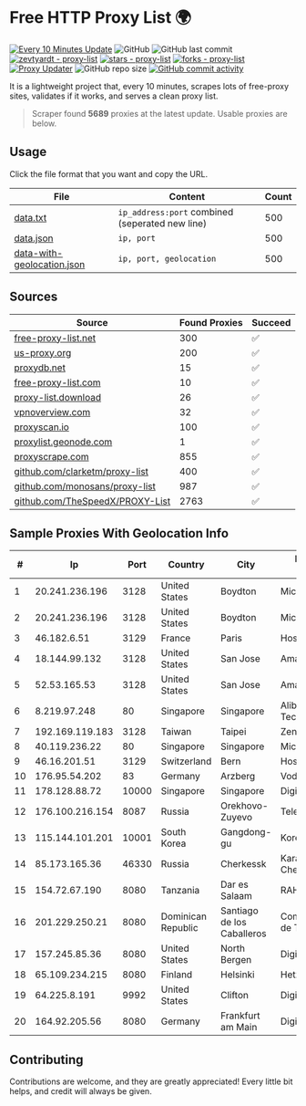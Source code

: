 
# Free HTTP Proxy List 🌍

[![Every 10 Minutes Update](https://github.com/mertguvencli/http-proxy-list/actions/workflows/main.yml/badge.svg?branch=main)](https://github.com/mertguvencli/http-proxy-list/actions/workflows/main.yml)
![GitHub](https://img.shields.io/github/license/mertguvencli/http-proxy-list)
![GitHub last commit](https://img.shields.io/github/last-commit/mertguvencli/http-proxy-list)
[![zevtyardt - proxy-list](https://img.shields.io/static/v1?label=zevtyardt&message=proxy-list&color=blue&logo=github)](https://github.com/zevtyardt/proxy-list "Go to GitHub repo")
[![stars - proxy-list](https://img.shields.io/github/stars/zevtyardt/proxy-list?style=social)](https://github.com/zevtyardt/proxy-list)
[![forks - proxy-list](https://img.shields.io/github/forks/zevtyardt/proxy-list?style=social)](https://github.com/zevtyardt/proxy-list)
[![Proxy Updater](https://github.com/zevtyardt/proxy-list/workflows/Proxy%20Updater/badge.svg)](https://github.com/zevtyardt/proxy-list/actions?query=workflow:"Proxy+Updater")
![GitHub repo size](https://img.shields.io/github/repo-size/zevtyardt/proxy-list)
[![GitHub commit activity](https://img.shields.io/github/commit-activity/m/zevtyardt/proxy-list?logo=commits)](https://github.com/zevtyardt/proxy-list/commits/main)

It is a lightweight project that, every 10 minutes, scrapes lots of free-proxy sites, validates if it works, and serves a clean proxy list.

> Scraper found **5689** proxies at the latest update. Usable proxies are below.

## Usage

Click the file format that you want and copy the URL.

|File|Content|Count|
|----|-------|-----|
|[data.txt](https://raw.githubusercontent.com/mertguvencli/http-proxy-list/main/proxy-list/data.txt)|`ip_address:port` combined (seperated new line)|500|
|[data.json](https://raw.githubusercontent.com/mertguvencli/http-proxy-list/main/proxy-list/data.json)|`ip, port`|500|
|[data-with-geolocation.json](https://raw.githubusercontent.com/mertguvencli/http-proxy-list/main/proxy-list/data-with-geolocation.json)|`ip, port, geolocation`|500|

## Sources

|Source|Found Proxies|Succeed|
|------|-------------|-------|
|[free-proxy-list.net](https://free-proxy-list.net)|300|✅|
|[us-proxy.org](https://www.us-proxy.org)|200|✅|
|[proxydb.net](http://proxydb.net)|15|✅|
|[free-proxy-list.com](https://free-proxy-list.com/?page=&port=&type%5B%5D=http&type%5B%5D=https&up_time=0&search=Search)|10|✅|
|[proxy-list.download](https://www.proxy-list.download/HTTP)|26|✅|
|[vpnoverview.com](https://vpnoverview.com/privacy/anonymous-browsing/free-proxy-servers)|32|✅|
|[proxyscan.io](https://www.proxyscan.io)|100|✅|
|[proxylist.geonode.com](https://proxylist.geonode.com/api/proxy-list?limit=300&page=1&sort_by=lastChecked&sort_type=desc&protocols=http,https)|1|✅|
|[proxyscrape.com](https://api.proxyscrape.com/v2/?request=displayproxies&protocol=http&timeout=10000&country=all&ssl=all&anonymity=all)|855|✅|
|[github.com/clarketm/proxy-list](https://raw.githubusercontent.com/clarketm/proxy-list/master/proxy-list-raw.txt)|400|✅|
|[github.com/monosans/proxy-list](https://raw.githubusercontent.com/monosans/proxy-list/main/proxies/http.txt)|987|✅|
|[github.com/TheSpeedX/PROXY-List](https://raw.githubusercontent.com/TheSpeedX/PROXY-List/master/http.txt)|2763|✅|


## Sample Proxies With Geolocation Info

|#|Ip|Port|Country|City|Internet Service Provider|
|-|--|----|-------|----|-------------------------|
|1|20.241.236.196|3128|United States|Boydton|Microsoft Corporation|
|2|20.241.236.196|3128|United States|Boydton|Microsoft Corporation|
|3|46.182.6.51|3129|France|Paris|Hosteur SAS|
|4|18.144.99.132|3128|United States|San Jose|Amazon.com, Inc.|
|5|52.53.165.53|3128|United States|San Jose|Amazon.com, Inc.|
|6|8.219.97.248|80|Singapore|Singapore|Alibaba (US) Technology Co., Ltd.|
|7|192.169.119.183|3128|Taiwan|Taipei|Zenlayer Inc|
|8|40.119.236.22|80|Singapore|Singapore|Microsoft Corporation|
|9|46.16.201.51|3129|Switzerland|Bern|Hosteur SA|
|10|176.95.54.202|83|Germany|Arzberg|Vodafone GmbH|
|11|178.128.88.72|10000|Singapore|Singapore|DigitalOcean, LLC|
|12|176.100.216.154|8087|Russia|Orekhovo-Zuyevo|Telecom-Uslugi|
|13|115.144.101.201|10001|South Korea|Gangdong-gu|Korea Telecom|
|14|85.173.165.36|46330|Russia|Cherkessk|Karachaevo-Cherkesskelektrosvyaz|
|15|154.72.67.190|8080|Tanzania|Dar es Salaam|RAHA-LTZ|
|16|201.229.250.21|8080|Dominican Republic|Santiago de los Caballeros|Compañía Dominicana de Teléfonos S. A.|
|17|157.245.85.36|8080|United States|North Bergen|DigitalOcean, LLC|
|18|65.109.234.215|8080|Finland|Helsinki|Hetzner Online GmbH|
|19|64.225.8.191|9992|United States|Clifton|DigitalOcean, LLC|
|20|164.92.205.56|8080|Germany|Frankfurt am Main|DigitalOcean, LLC|



## Contributing

Contributions are welcome, and they are greatly appreciated! Every
little bit helps, and credit will always be given.

